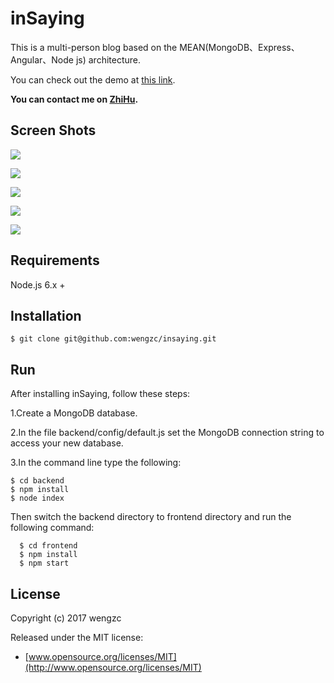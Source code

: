 # inSaying


This is a multi-person blog based on the MEAN(MongoDB、Express、Angular、Node js) architecture.

You can check out the demo at [this link](http://www.insaying.com).

**You can contact me on [ZhiHu](https://www.zhihu.com/people/weng-ze-chuan).**

## Screen Shots


![](http://oh3ojs6ov.bkt.clouddn.com/home.png)

![](http://oh3ojs6ov.bkt.clouddn.com/article.png)

![](http://oh3ojs6ov.bkt.clouddn.com/notification.png)

![](http://oh3ojs6ov.bkt.clouddn.com/homepage.png)

![](http://oh3ojs6ov.bkt.clouddn.com/login.png)

## Requirements

Node.js 6.x +

## Installation

    $ git clone git@github.com:wengzc/insaying.git

## Run 
After installing inSaying, follow these steps:

1.Create a MongoDB database.

2.In the file backend/config/default.js set the MongoDB connection string to access your new database.

3.In the command line type the following:

    $ cd backend
    $ npm install
    $ node index
    
Then switch the backend directory  to frontend directory and run the following command:

	  $ cd frontend
	  $ npm install
	  $ npm start
	  
## License

Copyright (c) 2017 wengzc

Released under the MIT license:

* [www.opensource.org/licenses/MIT](http://www.opensource.org/licenses/MIT)
